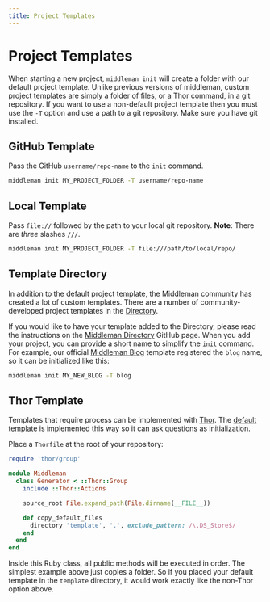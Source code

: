 ```yaml
---
title: Project Templates
---
```


# Project Templates

When starting a new project, `middleman init` will create a folder with our default project template. Unlike previous versions of middleman, custom project templates are simply a folder of files, or a Thor command, in a git repository. If you want to use a non-default project template then you must use the `-T` option and use a path to a git repository. Make sure you have git installed.

## GitHub Template

Pass the GitHub `username/repo-name` to the `init` command.

```bash
middleman init MY_PROJECT_FOLDER -T username/repo-name
```

## Local Template

Pass `file://` followed by the path to your local git repository. **Note**: There are *three* slashes `///`.

```bash
middleman init MY_PROJECT_FOLDER -T file:///path/to/local/repo/
```

## Template Directory

In addition to the default project template, the Middleman community has created a lot of custom templates. There are a number of community-developed project templates in the [Directory](https://directory.middlemanapp.com/).

If you would like to have your template added to the Directory, please read the instructions on the [Middleman Directory](https://github.com/middleman/middleman-directory) GitHub page. When you add your project, you can provide a short name to simplify the `init` command. For example, our official [Middleman Blog](https://github.com/middleman/middleman-blog) template registered the `blog` name, so it can be initialized like this:

```bash
middleman init MY_NEW_BLOG -T blog
```

## Thor Template

Templates that require process can be implemented with [Thor]. The [default template](https://github.com/middleman/middleman-templates-default) is implemented this way so it can ask questions as initialization.

Place a `Thorfile` at the root of your repository:

```ruby
require 'thor/group'

module Middleman
  class Generator < ::Thor::Group
    include ::Thor::Actions

    source_root File.expand_path(File.dirname(__FILE__))

    def copy_default_files
      directory 'template', '.', exclude_pattern: /\.DS_Store$/
    end
  end
end
```

Inside this Ruby class, all public methods will be executed in order. The simplest example above just copies a folder. So if you placed your default template in the `template` directory, it would work exactly like the non-Thor option above.

[Thor]: http://whatisthor.com/
